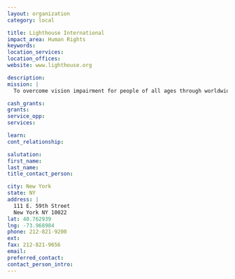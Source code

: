 ```yaml
---
layout: organization
category: local

title: Lighthouse International
impact_area: Human Rights
keywords: 
location_services: 
location_offices: 
website: www.lighthouse.org

description: 
mission: |
  To overcome vision impairment for people of all ages through worldwide leadership in rehabilitation services, education, research, prevention and advocacy.

cash_grants: 
grants: 
service_opp: 
services: 

learn: 
cont_relationship: 

salutation: 
first_name: 
last_name: 
title_contact_person: 

city: New York
state: NY
address: |
  111 E. 59th Street  
  New York NY 10022
lat: 40.762939
lng: -73.968984
phone: 212-821-9200
ext: 
fax: 212-821-9656
email: 
preferred_contact: 
contact_person_intro: 
---
```

